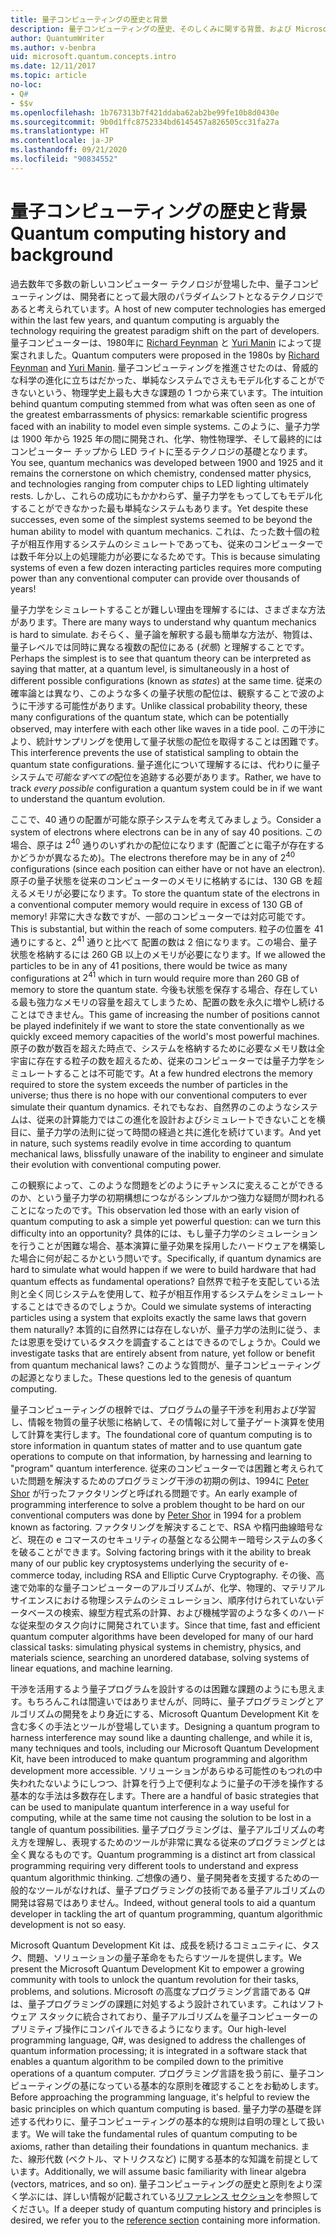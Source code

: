 ```yaml
---
title: 量子コンピューティングの歴史と背景
description: 量子コンピューティングの歴史、そのしくみに関する背景、および Microsoft Quantum Development Kit について説明します。
author: QuantumWriter
ms.author: v-benbra
uid: microsoft.quantum.concepts.intro
ms.date: 12/11/2017
ms.topic: article
no-loc:
- Q#
- $$v
ms.openlocfilehash: 1b767313b7f421ddaba62ab2be99fe10b8d0430e
ms.sourcegitcommit: 9b0d1ffc8752334bd6145457a826505cc31fa27a
ms.translationtype: HT
ms.contentlocale: ja-JP
ms.lasthandoff: 09/21/2020
ms.locfileid: "90834552"
---
```

# <a name="quantum-computing-history-and-background"></a><span data-ttu-id="d9bd3-103">量子コンピューティングの歴史と背景</span><span class="sxs-lookup"><span data-stu-id="d9bd3-103">Quantum computing history and background</span></span>

<span data-ttu-id="d9bd3-104">過去数年で多数の新しいコンピューター テクノロジが登場した中、量子コンピューティングは、開発者にとって最大限のパラダイムシフトとなるテクノロジであると考えられています。</span><span class="sxs-lookup"><span data-stu-id="d9bd3-104">A host of new computer technologies has emerged within the last few years, and quantum computing is arguably the technology requiring the greatest paradigm shift on the part of developers.</span></span>  <span data-ttu-id="d9bd3-105">量子コンピューターは、1980年に [Richard Feynman](https://en.wikipedia.org/wiki/Richard_Feynman) と [Yuri Manin](https://en.wikipedia.org/wiki/Yuri_Manin) によって提案されました。</span><span class="sxs-lookup"><span data-stu-id="d9bd3-105">Quantum computers were proposed in the 1980s by [Richard Feynman](https://en.wikipedia.org/wiki/Richard_Feynman) and [Yuri Manin](https://en.wikipedia.org/wiki/Yuri_Manin).</span></span>  <span data-ttu-id="d9bd3-106">量子コンピューティングを推進させたのは、脅威的な科学の進化に立ちはだかった、単純なシステムでさえもモデル化することができないという、物理学史上最も大きな課題の 1 つから来ています。</span><span class="sxs-lookup"><span data-stu-id="d9bd3-106">The intuition behind quantum computing stemmed from what was often seen as one of the greatest embarrassments of physics: remarkable scientific progress faced with an inability to model even simple systems.</span></span> <span data-ttu-id="d9bd3-107">このように、量子力学は 1900 年から 1925 年の間に開発され、化学、物性物理学、そして最終的にはコンピューター チップから LED ライトに至るテクノロジの基礎となります。</span><span class="sxs-lookup"><span data-stu-id="d9bd3-107">You see, quantum mechanics was developed between 1900 and 1925 and it remains the cornerstone on which chemistry, condensed matter physics, and technologies ranging from computer chips to LED lighting ultimately rests.</span></span>  <span data-ttu-id="d9bd3-108">しかし、これらの成功にもかかわらず、量子力学をもってしてもモデル化することができなかった最も単純なシステムもあります。</span><span class="sxs-lookup"><span data-stu-id="d9bd3-108">Yet despite these successes, even some of the simplest systems seemed to be beyond the human ability to model with quantum mechanics.</span></span>  <span data-ttu-id="d9bd3-109">これは、たった数十個の粒子が相互作用するシステムのシミュレートであっても、従来のコンピューターでは数千年分以上の処理能力が必要になるためです。</span><span class="sxs-lookup"><span data-stu-id="d9bd3-109">This is because simulating systems of even a few dozen interacting particles requires more computing power than any conventional computer can provide over thousands of years!</span></span>

<span data-ttu-id="d9bd3-110">量子力学をシミュレートすることが難しい理由を理解するには、さまざまな方法があります。</span><span class="sxs-lookup"><span data-stu-id="d9bd3-110">There are many ways to understand why quantum mechanics is hard to simulate.</span></span>  <span data-ttu-id="d9bd3-111">おそらく、量子論を解釈する最も簡単な方法が、物質は、量子レベルでは同時に異なる複数の配位にある (*状態*) と理解することです。</span><span class="sxs-lookup"><span data-stu-id="d9bd3-111">Perhaps the simplest is to see that quantum theory can be interpreted as saying that matter, at a quantum level, is simultaneously in a host of different possible configurations (known as *states*) at the same time.</span></span>  <span data-ttu-id="d9bd3-112">従来の確率論とは異なり、このような多くの量子状態の配位は、観察することで波のように干渉する可能性があります。</span><span class="sxs-lookup"><span data-stu-id="d9bd3-112">Unlike classical probability theory, these many configurations of the quantum state, which can be potentially observed, may interfere with each other like waves in a tide pool.</span></span>  <span data-ttu-id="d9bd3-113">この干渉により、統計サンプリングを使用して量子状態の配位を取得することは困難です。</span><span class="sxs-lookup"><span data-stu-id="d9bd3-113">This interference prevents the use of statistical sampling to obtain the quantum state configurations.</span></span>  <span data-ttu-id="d9bd3-114">量子進化について理解するには、代わりに量子システムで*可能なすべての*配位を追跡する必要があります。</span><span class="sxs-lookup"><span data-stu-id="d9bd3-114">Rather, we have to track *every possible* configuration a quantum system could be in if we want to understand the quantum evolution.</span></span>  

<span data-ttu-id="d9bd3-115">ここで、$40$ 通りの配置が可能な原子システムを考えてみましょう。</span><span class="sxs-lookup"><span data-stu-id="d9bd3-115">Consider a system of electrons where electrons can be in any of say $40$ positions.</span></span>  <span data-ttu-id="d9bd3-116">この場合、原子は $2^{40}$ 通りのいずれかの配位になります (配置ごとに電子が存在するかどうかが異なるため)。</span><span class="sxs-lookup"><span data-stu-id="d9bd3-116">The electrons therefore may be in any of $2^{40}$ configurations (since each position can either have or not have an electron).</span></span> <span data-ttu-id="d9bd3-117">原子の量子状態を従来のコンピューターのメモリに格納するには、$130$ GB を超えるメモリが必要になります。</span><span class="sxs-lookup"><span data-stu-id="d9bd3-117">To store the quantum state of the electrons in a conventional computer memory would require in excess of $130$ GB of memory!</span></span>  <span data-ttu-id="d9bd3-118">非常に大きな数ですが、一部のコンピューターでは対応可能です。</span><span class="sxs-lookup"><span data-stu-id="d9bd3-118">This is substantial, but within the reach of some computers.</span></span>  <span data-ttu-id="d9bd3-119">粒子の位置を $41$ 通りにすると、$2^{41}$ 通りと比べて 配置の数は 2 倍になります。この場合、量子状態を格納するには $260$ GB 以上のメモリが必要になります。</span><span class="sxs-lookup"><span data-stu-id="d9bd3-119">If we allowed the particles to be in any of $41$ positions, there would be twice as many configurations at $2^{41}$ which in turn would require more than $260$ GB of memory to store the quantum state.</span></span> <span data-ttu-id="d9bd3-120">今後も状態を保存する場合、存在している最も強力なメモリの容量を超えてしまうため、配置の数を永久に増やし続けることはできません。</span><span class="sxs-lookup"><span data-stu-id="d9bd3-120">This game of increasing the number of positions cannot be played indefinitely if we want to store the state conventionally as we quickly exceed memory capacities of the world's most powerful machines.</span></span>  <span data-ttu-id="d9bd3-121">原子の数が数百を超えた時点で、システムを格納するために必要なメモリ数は全宇宙に存在する粒子の数を超えるため、従来のコンピューターでは量子力学をシミュレートすることは不可能です。</span><span class="sxs-lookup"><span data-stu-id="d9bd3-121">At a few hundred electrons the memory required to store the system exceeds the number of particles in the universe; thus there is no hope with our conventional computers to ever simulate their quantum dynamics.</span></span> <span data-ttu-id="d9bd3-122">それでもなお、自然界のこのようなシステムは、従来の計算能力ではこの進化を設計およびシミュレートできないことを横目に、量子力学の法則に従って時間の経過と共に進化を続けています。</span><span class="sxs-lookup"><span data-stu-id="d9bd3-122">And yet in nature, such systems readily evolve in time according to quantum mechanical laws, blissfully unaware of the inability to engineer and simulate their evolution with conventional computing power.</span></span>

<span data-ttu-id="d9bd3-123">この観察によって、このような問題をどのようにチャンスに変えることができるのか、という量子力学の初期構想につながるシンプルかつ強力な疑問が問われることになったのです。</span><span class="sxs-lookup"><span data-stu-id="d9bd3-123">This observation led those with an early vision of quantum computing to ask a simple yet powerful question: can we turn this difficulty into an opportunity?</span></span>  <span data-ttu-id="d9bd3-124">具体的には、もし量子力学のシミュレーションを行うことが困難な場合、基本演算に量子効果を採用したハードウェアを構築した場合に何が起こるかという問いです。</span><span class="sxs-lookup"><span data-stu-id="d9bd3-124">Specifically, if quantum dynamics are hard to simulate what would happen if we were to build hardware that had quantum effects as fundamental operations?</span></span>  <span data-ttu-id="d9bd3-125">自然界で粒子を支配している法則と全く同じシステムを使用して、粒子が相互作用するシステムをシミュレートすることはできるのでしょうか。</span><span class="sxs-lookup"><span data-stu-id="d9bd3-125">Could we simulate systems of interacting particles using a system that exploits exactly the same laws that govern them naturally?</span></span> <span data-ttu-id="d9bd3-126">本質的に自然界には存在しないが、量子力学の法則に従う、または恩恵を受けているタスクを調査することはできるのでしょうか。</span><span class="sxs-lookup"><span data-stu-id="d9bd3-126">Could we investigate tasks that are entirely absent from nature, yet follow or benefit from quantum mechanical laws?</span></span>  <span data-ttu-id="d9bd3-127">このような質問が、量子コンピューティングの起源となりました。</span><span class="sxs-lookup"><span data-stu-id="d9bd3-127">These questions led to the genesis of quantum computing.</span></span>

<span data-ttu-id="d9bd3-128">量子コンピューティングの根幹では、プログラムの量子干渉を利用および学習し、情報を物質の量子状態に格納して、その情報に対して量子ゲート演算を使用して計算を実行します。</span><span class="sxs-lookup"><span data-stu-id="d9bd3-128">The foundational core of quantum computing is to store information in quantum states of matter and to use quantum gate operations to compute on that information, by harnessing and learning to "program" quantum interference.</span></span>  <span data-ttu-id="d9bd3-129">従来のコンピューターでは困難と考えられていた問題を解決するためのプログラミング干渉の初期の例は、1994に [Peter Shor](https://en.wikipedia.org/wiki/Peter_Shor) が行ったファクタリングと呼ばれる問題です。</span><span class="sxs-lookup"><span data-stu-id="d9bd3-129">An early example of programming interference to solve a problem thought to be hard on our conventional computers was done by [Peter Shor](https://en.wikipedia.org/wiki/Peter_Shor) in 1994 for a problem known as factoring.</span></span>  <span data-ttu-id="d9bd3-130">ファクタリングを解決することで、RSA や楕円曲線暗号など、現在の e コマースのセキュリティの基盤となる公開キー暗号システムの多くを破ることができます。</span><span class="sxs-lookup"><span data-stu-id="d9bd3-130">Solving factoring brings with it the ability to break many of our public key cryptosystems underlying the security of e-commerce today, including RSA and Elliptic Curve Cryptography.</span></span>  <span data-ttu-id="d9bd3-131">その後、高速で効率的な量子コンピューターのアルゴリズムが、化学、物理的、マテリアルサイエンスにおける物理システムのシミュレーション、順序付けられていないデータベースの検索、線型方程式系の計算、および機械学習のような多くのハードな従来型のタスク向けに開発されています。</span><span class="sxs-lookup"><span data-stu-id="d9bd3-131">Since that time, fast and efficient quantum computer algorithms have been developed for many of our hard classical tasks: simulating physical systems in chemistry, physics, and materials science, searching an unordered database, solving systems of linear equations, and machine learning.</span></span>

<span data-ttu-id="d9bd3-132">干渉を活用するよう量子プログラムを設計するのは困難な課題のようにも思えます。もちろんこれは間違いではありませんが、同時に、量子プログラミングとアルゴリズムの開発をより身近にする、Microsoft Quantum Development Kit を含む多くの手法とツールが登場しています。</span><span class="sxs-lookup"><span data-stu-id="d9bd3-132">Designing a quantum program to harness interference may sound like a daunting challenge, and while it is, many techniques and tools, including our Microsoft Quantum Development Kit, have been introduced to make quantum programming and algorithm development more accessible.</span></span> <span data-ttu-id="d9bd3-133">ソリューションがあらゆる可能性のもつれの中失われたないようにしつつ、計算を行う上で便利なように量子の干渉を操作する基本的な手法は多数存在します。</span><span class="sxs-lookup"><span data-stu-id="d9bd3-133">There are a handful of basic strategies that can be used to manipulate quantum interference in a way useful for computing, while at the same time not causing the solution to be lost in a tangle of quantum possibilities.</span></span> <span data-ttu-id="d9bd3-134">量子プログラミングは、量子アルゴリズムの考え方を理解し、表現するためのツールが非常に異なる従来のプログラミングとは全く異なるものです。</span><span class="sxs-lookup"><span data-stu-id="d9bd3-134">Quantum programming is a distinct art from classical programming requiring very different tools to understand and express quantum algorithmic thinking.</span></span> <span data-ttu-id="d9bd3-135">ご想像の通り、量子開発者を支援するための一般的なツールがなければ、量子プログラミングの技術である量子アルゴリズムの開発は容易ではありません。</span><span class="sxs-lookup"><span data-stu-id="d9bd3-135">Indeed, without general tools to aid a quantum developer in tackling the art of quantum programming, quantum algorithmic development is not so easy.</span></span>

<span data-ttu-id="d9bd3-136">Microsoft Quantum Development Kit は、成長を続けるコミュニティに、タスク、問題、ソリューションの量子革命をもたらすツールを提供します。</span><span class="sxs-lookup"><span data-stu-id="d9bd3-136">We present the Microsoft Quantum Development Kit to empower a growing community with tools to unlock the quantum revolution for their tasks, problems, and solutions.</span></span> <span data-ttu-id="d9bd3-137">Microsoft の高度なプログラミング言語である Q# は、量子プログラミングの課題に対処するよう設計されています。これはソフトウェア スタックに統合されており、量子アルゴリズムを量子コンピューターのプリミティブ操作にコンパイルできるようになります。</span><span class="sxs-lookup"><span data-stu-id="d9bd3-137">Our high-level programming language, Q#, was designed to address the challenges of quantum information processing; it is integrated in a software stack that enables a quantum algorithm to be compiled down to the primitive operations of a quantum computer.</span></span>  <span data-ttu-id="d9bd3-138">プログラミング言語を扱う前に、量子コンピューティングの基になっている基本的な原則を確認することをお勧めします。</span><span class="sxs-lookup"><span data-stu-id="d9bd3-138">Before approaching the programming language, it's helpful to review the basic principles on which quantum computing is based.</span></span> <span data-ttu-id="d9bd3-139">量子力学の基礎を詳述する代わりに、量子コンピューティングの基本的な規則は自明の理として扱います。</span><span class="sxs-lookup"><span data-stu-id="d9bd3-139">We will take the fundamental rules of quantum computing to be axioms, rather than detailing their foundations in quantum mechanics.</span></span> <span data-ttu-id="d9bd3-140">また、線形代数 (ベクトル、マトリクスなど) に関する基本的な知識を前提としています。</span><span class="sxs-lookup"><span data-stu-id="d9bd3-140">Additionally, we will assume basic familiarity with linear algebra (vectors, matrices, and so on).</span></span> <span data-ttu-id="d9bd3-141">量子コンピューティングの歴史と原則をより深く学ぶには、詳しい情報が記載されている[リファレンス セクション](xref:microsoft.quantum.more-information)を参照してください。</span><span class="sxs-lookup"><span data-stu-id="d9bd3-141">If a deeper study of quantum computing history and principles is desired, we refer you to the  [reference section](xref:microsoft.quantum.more-information) containing more information.</span></span>
